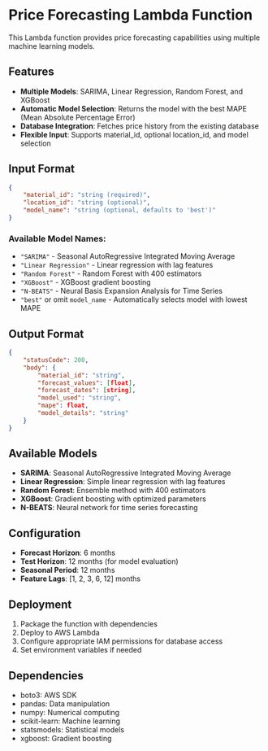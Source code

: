 # Price Forecasting Lambda Function

This Lambda function provides price forecasting capabilities using multiple machine learning models.

## Features

- **Multiple Models**: SARIMA, Linear Regression, Random Forest, and XGBoost
- **Automatic Model Selection**: Returns the model with the best MAPE (Mean Absolute Percentage Error)
- **Database Integration**: Fetches price history from the existing database
- **Flexible Input**: Supports material_id, optional location_id, and model selection

## Input Format

```json
{
    "material_id": "string (required)",
    "location_id": "string (optional)",
    "model_name": "string (optional, defaults to 'best')"
}
```

### Available Model Names:
- `"SARIMA"` - Seasonal AutoRegressive Integrated Moving Average
- `"Linear Regression"` - Linear regression with lag features
- `"Random Forest"` - Random Forest with 400 estimators
- `"XGBoost"` - XGBoost gradient boosting
- `"N-BEATS"` - Neural Basis Expansion Analysis for Time Series
- `"best"` or omit `model_name` - Automatically selects model with lowest MAPE

## Output Format

```json
{
    "statusCode": 200,
    "body": {
        "material_id": "string",
        "forecast_values": [float],
        "forecast_dates": [string],
        "model_used": "string",
        "mape": float,
        "model_details": "string"
    }
}
```

## Available Models

- **SARIMA**: Seasonal AutoRegressive Integrated Moving Average
- **Linear Regression**: Simple linear regression with lag features
- **Random Forest**: Ensemble method with 400 estimators
- **XGBoost**: Gradient boosting with optimized parameters
- **N-BEATS**: Neural network for time series forecasting

## Configuration

- **Forecast Horizon**: 6 months
- **Test Horizon**: 12 months (for model evaluation)
- **Seasonal Period**: 12 months
- **Feature Lags**: [1, 2, 3, 6, 12] months

## Deployment

1. Package the function with dependencies
2. Deploy to AWS Lambda
3. Configure appropriate IAM permissions for database access
4. Set environment variables if needed

## Dependencies

- boto3: AWS SDK
- pandas: Data manipulation
- numpy: Numerical computing
- scikit-learn: Machine learning
- statsmodels: Statistical models
- xgboost: Gradient boosting
